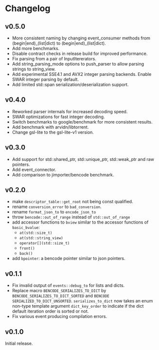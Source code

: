 # Changelog

## v0.5.0

* More consistent naming by changing event_consumer methods from (begin|end)\_(list|dict)
  to (begin|end)\_(list|dict).
* Add more benchmarks.
* Disable contract checks in release build for improved performance.
* Fix parsing from a pair of InputItererators.
* Add string_parsing_mode options to push_parser to allow parsing strings to string_view. 
* Add experimental SSE4.1 and AVX2 integer parsing backends. Enable SWAR integer parsing by default. 
* Add limited std::span serialization/deserialization support.

## v0.4.0

* Reworked parser internals for increased decoding speed.
* SWAR optimizations for fast integer decoding.
* Switch benchmarks to google/benchmark for more consistent results.
* Add benchmark with arvidn/libtorrent.
* Change gsl-lite to the gsl-lite-v1 version.

## v0.3.0

* Add support for std::shared_ptr, std::unique_ptr, std::weak_ptr and raw pointers.
* Add event_connector.
* Add comparison to jimporter/bencode benchmark.

## v0.2.0

*   make `descriptor_table::get_root` not being const qualified.
*   rename `conversion_error` to `bad_conversion`.
*   rename `format_json_to` to `encode_json_to`
*   throw `bencode::out_of_range` instead of `std::out_of_range`
*   add accessor functions to `bview` similar to the accessor functions of `basic_bvalue`:
    *   `at(std::size_t)` 
    *   `at(std::string_view)` 
    *   `operator[](std::size_t)` 
    *   `front()` 
    *   `back()`
*   add `bpointer`: a bencode pointer similar to json pointers.

 
## v0.1.1

*   Fix invalid output of `events::debug_to` for lists and dicts.
*   Replace macro `BENCODE_SERIALIZES_TO_DICT` by `BENCODE_SERIALIZES_TO_DICT_SORTED`
    and `BENCODE SERIALIZED_TO_DICT_UNSORTED`. `serializes_to_dict` 
    now takes an enum non-type template argument `dict_key_order` 
    to indicate if the dict default iteration order is sorted or not.
*   Fix various event producing compilation errors.

## v0.1.0

Initial release.